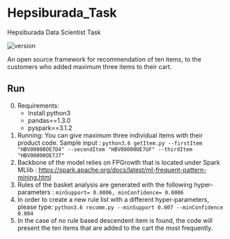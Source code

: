 # Hepsiburada_Task
Hepsiburada Data Scientist Task

![version](https://img.shields.io/badge/version-v1.0.0-green.svg?style=plastic)

An open source framework for recommendation of ten items, to the customers who added maximum three items to their cart. 

## Run
0. Requirements:
   * Install python3
   * pandas==1.3.0
   * pyspark==3.1.2
1. Running:
  You can give maximum three individual items with their product code. Sample input :
    `python3.6 getItem.py --firstItem "HBV00000OE7D4" --secondItem "HBV00000OE7UF" --thirdItem "HBV00000OE7J7"`
2. Backbone of the model relies on FPGrowth that is located under Spark MLlib : https://spark.apache.org/docs/latest/ml-frequent-pattern-mining.html 
3. Rules of the basket analysis are generated with the following hyper-parameters : 
    `minSupport= 0.0006, minConfidence= 0.0006`
4. In order to create a new rule list with a different hyper-parameters, please type:
    `python3.6 recomm.py --minSupport 0.007 --minConfidence 0.004`
5. In the case of no rule based descendent item is found, the code will present the ten items that are added to the cart the most frequently. 
